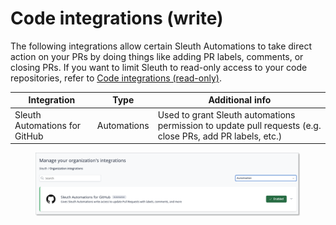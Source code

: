 # Code integrations (write)

The following integrations allow certain Sleuth Automations to take direct action on your PRs by doing things like adding PR labels, comments, or closing PRs. If you want to limit Sleuth to read-only access to your code repositories, refer to [Code integrations (read-only)](code-deployment/).  &#x20;



| Integration                   | Type        | Additional info                                                                                           |
| ----------------------------- | ----------- | --------------------------------------------------------------------------------------------------------- |
| Sleuth Automations for GitHub | Automations | Used to grant Sleuth automations permission to update pull requests (e.g. close PRs, add PR labels, etc.) |

&#x20;

<figure><img src="../.gitbook/assets/image (128).png" alt=""><figcaption></figcaption></figure>

